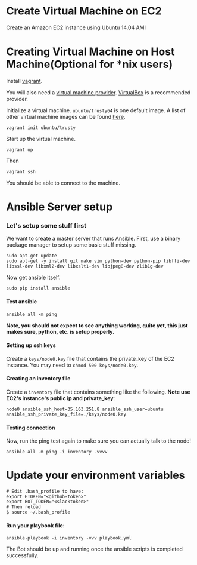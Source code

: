 # Create Virtual Machine on EC2

Create an Amazon EC2 instance using Ubuntu 14.04 AMI

# Creating Virtual Machine on Host Machine(Optional for *nix users)

Install [vagrant](https://www.vagrantup.com/downloads.html).

You will also need a [virtual machine provider](https://docs.vagrantup.com/v2/providers/). [VirtualBox](https://www.virtualbox.org/wiki/Downloads) is a recommended provider.

Initialize a virtual machine. `ubuntu/trusty64` is one default image. A list of other virtual machine images can be found [here](https://atlas.hashicorp.com/boxes/search).

    vagrant init ubuntu/trusty

Start up the virtual machine.

    vagrant up

Then    

    vagrant ssh

You should be able to connect to the machine.

# Ansible Server setup

### Let's setup some stuff first

We want to create a master server that runs Ansible. First, use a binary package manager to setup some basic stuff missing.

    sudo apt-get update
    sudo apt-get -y install git make vim python-dev python-pip libffi-dev libssl-dev libxml2-dev libxslt1-dev libjpeg8-dev zlib1g-dev

Now get ansible itself.

    sudo pip install ansible

#### Test ansible

    ansible all -m ping

**Note, you should not expect to see anything working, quite yet, this just makes sure, python, etc. is setup properly.**

#### Setting up ssh keys

Create a `keys/node0.key` file that contains the private_key of the EC2 instance.  You may need to `chmod 500 keys/node0.key`.

#### Creating an inventory file

Create a `inventory` file that contains something like the following.  **Note use EC2's instance's public ip and private_key**:
    
    node0 ansible_ssh_host=35.163.251.8 ansible_ssh_user=ubuntu ansible_ssh_private_key_file=./keys/node0.key

#### Testing connection

Now, run the ping test again to make sure you can actually talk to the node!

    ansible all -m ping -i inventory -vvvv
    
# Update your environment variables
   ```
   # Edit .bash_profile to have:
   export GTOKEN="<github-token>"
   export BOT_TOKEN="<slacktoken>"
   # Then reload
   $ source ~/.bash_profile
   ```
#### Run your playbook file:

    ansible-playbook -i inventory -vvv playbook.yml
    
The Bot should be up and running once the ansible scripts is completed successfully.
